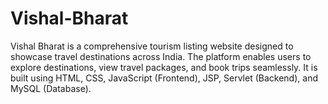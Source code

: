 # Vishal-Bharat
Vishal Bharat is a comprehensive tourism listing website designed to showcase travel destinations across India. The platform enables users to explore destinations, view travel packages, and book trips seamlessly. It is built using HTML, CSS, JavaScript (Frontend), JSP, Servlet (Backend), and MySQL (Database). 
